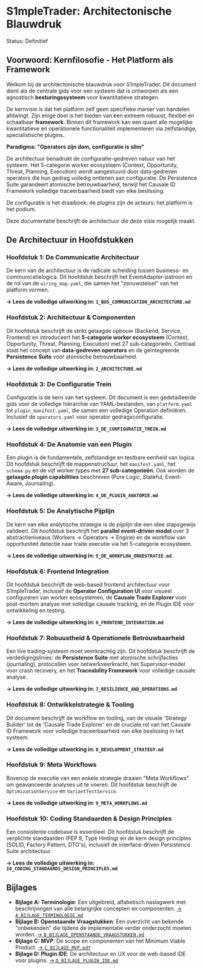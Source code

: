 # **S1mpleTrader: Architectonische Blauwdruk**

Status: Definitief

## **Voorwoord: Kernfilosofie - Het Platform als Framework**

Welkom bij de architectonische blauwdruk voor S1mpleTrader. Dit document dient als de centrale gids voor een systeem dat is ontworpen als een agnostisch **besturingssysteem** voor kwantitatieve strategen.

De kernvisie is dat het platform zelf geen specifieke manier van handelen afdwingt. Zijn enige doel is het bieden van een extreem robuust, flexibel en schaalbaar **framework**. Binnen dit framework kan een quant alle mogelijke kwantitatieve en operationele functionaliteit implementeren via zelfstandige, specialistische plugins.

**Paradigma: "Operators zijn dom, configuratie is slim"**

De architectuur benadrukt de configuratie-gedreven natuur van het systeem. Het 5-categorie worker ecosysteem (Context, Opportunity, Threat, Planning, Execution) wordt aangestuurd door data-gedreven operators die hun gedrag volledig ontlenen aan configuratie. De Persistence Suite garandeert atomische betrouwbaarheid, terwijl het Causale ID Framework volledige traceerbaarheid biedt van elke beslissing.

De configuratie is het draaiboek; de plugins zijn de acteurs; het platform is het podium.

Deze documentatie beschrijft de architectuur die deze visie mogelijk maakt.

## **De Architectuur in Hoofdstukken**

### **Hoofdstuk 1: De Communicatie Architectuur**

De kern van de architectuur is de radicale scheiding tussen business- en communicatielogica. Dit hoofdstuk beschrijft het EventAdapter-patroon en de rol van de `wiring_map.yaml`, die samen het "zenuwstelsel" van het platform vormen.

**→ Lees de volledige uitwerking in: `1_BUS_COMMUNICATION_ARCHITECTURE.md`**

### **Hoofdstuk 2: Architectuur & Componenten**

Dit hoofdstuk beschrijft de strikt gelaagde opbouw (Backend, Service, Frontend) en introduceert het **5-categorie worker ecosysteem** (Context, Opportunity, Threat, Planning, Execution) met 27 sub-categorieën. Centraal staat het concept van **data-gedreven operators** en de geïntegreerde **Persistence Suite** voor atomische betrouwbaarheid.

**→ Lees de volledige uitwerking in: `2_ARCHITECTURE.md`**

### **Hoofdstuk 3: De Configuratie Trein**

Configuratie is de kern van het systeem. Dit document is een gedetailleerde gids voor de volledige hiërarchie van YAML-bestanden, van `platform.yaml` tot `plugin_manifest.yaml`, die samen een volledige Operation definiëren. Inclusief de `operators.yaml` voor operator gedragsconfiguratie.

**→ Lees de volledige uitwerking in: `3_DE_CONFIGURATIE_TREIN.md`**

### **Hoofdstuk 4: De Anatomie van een Plugin**

Een plugin is de fundamentele, zelfstandige en testbare eenheid van logica. Dit hoofdstuk beschrijft de mappenstructuur, het `manifest.yaml`, het `schema.py` en de vijf worker types met **27 sub-categorieën**. Ook worden de **gelaagde plugin capabilities** beschreven (Pure Logic, Stateful, Event-Aware, Journaling).

**→ Lees de volledige uitwerking in: `4_DE_PLUGIN_ANATOMIE.md`**

### **Hoofdstuk 5: De Analytische Pijplijn**

De kern van elke analytische strategie is de pijplijn die een idee stapsgewijs valideert. Dit hoofdstuk beschrijft het **parallel event-driven model** over 3 abstractieniveaus (Workers → Operators → Engine) en de workflow van opportuniteit detectie naar trade executie via het 5-categorie ecosysteem.

**→ Lees de volledige uitwerking in: `5_DE_WORKFLOW_ORKESTRATIE.md`**

### **Hoofdstuk 6: Frontend Integration**

Dit hoofdstuk beschrijft de web-based frontend architectuur voor S1mpleTrader, inclusief de **Operator Configuration UI** voor visueel configureren van worker ecosystemen, de **Causale Trade Explorer** voor post-mortem analyse met volledige causale tracking, en de Plugin IDE voor ontwikkeling en testing.

**→ Lees de volledige uitwerking in: `6_FRONTEND_INTEGRATION.md`**

### **Hoofdstuk 7: Robuustheid & Operationele Betrouwbaarheid**

Een live trading-systeem moet veerkrachtig zijn. Dit hoofdstuk beschrijft de verdedigingslinies: de **Persistence Suite** met atomische schrijfacties (journaling), protocollen voor netwerkveerkracht, het Supervisor-model voor crash recovery, en het **Traceability Framework** voor volledige causale analyse.

**→ Lees de volledige uitwerking in: `7_RESILIENCE_AND_OPERATIONS.md`**

### **Hoofdstuk 8: Ontwikkelstrategie & Tooling**

Dit document beschrijft de workflow en tooling, van de visuele 'Strategy Builder' tot de 'Causale Trade Explorer' en de cruciale rol van het Causale ID Framework voor volledige traceerbaarheid van elke beslissing in het systeem.

**→ Lees de volledige uitwerking in: `8_DEVELOPMENT_STRATEGY.md`**

### **Hoofdstuk 9: Meta Workflows**

Bovenop de executie van een enkele strategie draaien "Meta Workflows" om geavanceerde analyses uit te voeren. Dit hoofdstuk beschrijft de `OptimizationService` en `VariantTestService`.

**→ Lees de volledige uitwerking in: `9_META_WORKFLOWS.md`**

### **Hoofdstuk 10: Coding Standaarden & Design Principles**

Een consistente codebase is essentieel. Dit hoofdstuk beschrijft de verplichte standaarden (PEP 8, Type Hinting) en de kern design principles (SOLID, Factory Pattern, DTO's), inclusief de interface-driven Persistence Suite architectuur.

**→ Lees de volledige uitwerking in: `10_CODING_STANDAARDS_DESIGN_PRINCIPLES.md`**

## **Bijlages**

*   **Bijlage A: Terminologie**: Een uitgebreid, alfabetisch naslagwerk met beschrijvingen van alle belangrijke concepten en componenten. [→ `A_BIJLAGE_TERMINOLOGIE.md`](A_BIJLAGE_TERMINOLOGIE.md)
*   **Bijlage B: Openstaande Vraagstukken**: Een overzicht van bekende "onbekenden" die tijdens de implementatie verder onderzocht moeten worden. [→ `B_BIJLAGE_OPENSTAANDE_VRAAGSTUKKEN.md`](B_BIJLAGE_OPENSTAANDE_VRAAGSTUKKEN.md)
*   **Bijlage C: MVP**: De scope en componenten van het Minimum Viable Product. [→ `C_BIJLAGE_MVP.pdf`](C_BIJLAGE_MVP.pdf)
*   **Bijlage D: Plugin IDE**: De architectuur en UX voor de web-based IDE voor plugins. [→ `D_BIJLAGE_PLUGIN_IDE.md`](D_BIJLAGE_PLUGIN_IDE.md)